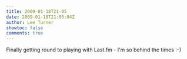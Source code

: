 ```yaml
---
title: 2009-01-18T21-05
date: 2009-01-18T21:05:04Z
author: Lee Turner
showtoc: false
comments: true
---
```


Finally getting round to playing with Last.fm - I'm so behind the times :-)

